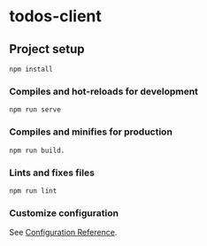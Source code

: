 # todos-client

## Project setup
```
npm install
```

### Compiles and hot-reloads for development
```
npm run serve
```

### Compiles and minifies for production
```
npm run build.
```

### Lints and fixes files
```
npm run lint
```

### Customize configuration
See [Configuration Reference](https://cli.vuejs.org/config/).
